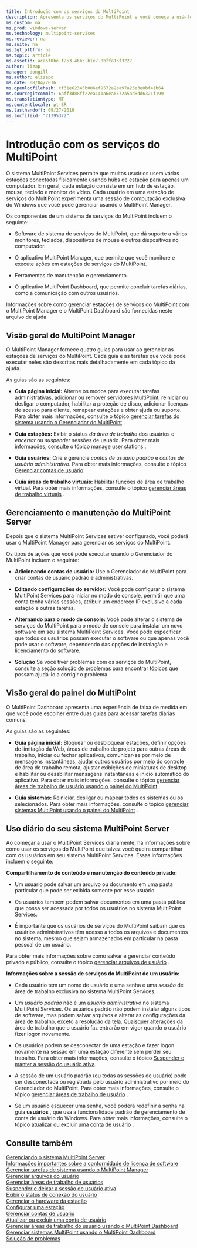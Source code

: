 ```yaml
---
title: Introdução com os serviços do MultiPoint
description: Apresenta os serviços do MultiPoint e você começa a usá-lo.
ms.custom: na
ms.prod: windows-server
ms.technology: multipoint-services
ms.reviewer: na
ms.suite: na
ms.tgt_pltfrm: na
ms.topic: article
ms.assetid: aca5f0be-f253-46b5-b1e7-0bffa15f3227
author: lizap
manager: dongill
ms.author: elizapo
ms.date: 08/04/2016
ms.openlocfilehash: cf31e62345b006ef9572a2ea97a23e3e0bf41b64
ms.sourcegitcommit: 6aff3d88ff22ea141a6ea6572a5ad8dd6321f199
ms.translationtype: MT
ms.contentlocale: pt-BR
ms.lasthandoff: 09/27/2019
ms.locfileid: "71395372"
---
```

# <a name="getting-started-with-multipoint-services"></a>Introdução com os serviços do MultiPoint
O sistema MultiPoint Services permite que muitos usuários usem várias estações conectadas fisicamente usando hubs de estação para apenas um computador. Em geral, cada estação consiste em um hub de estação, mouse, teclado e monitor de vídeo. Cada usuário em uma estação de serviços do MultiPoint experimenta uma sessão de computação exclusiva do Windows que você pode gerenciar usando o MultiPoint Manager.  
  
Os componentes de um sistema de serviços do MultiPoint incluem o seguinte:  
  
-   Software de sistema de serviços do MultiPoint, que dá suporte a vários monitores, teclados, dispositivos de mouse e outros dispositivos no computador.  
  
-   O aplicativo MultiPoint Manager, que permite que você monitore e execute ações em estações de serviços do MultiPoint.  
  
-   Ferramentas de manutenção e gerenciamento.  
  
-   O aplicativo MultiPoint Dashboard, que permite concluir tarefas diárias, como a comunicação com outros usuários.  
  
Informações sobre como gerenciar estações de serviços do MultiPoint com o MultiPoint Manager e o MultiPoint Dashboard são fornecidas neste arquivo de ajuda.  
  
## <a name="overview-of-multipoint-manager"></a>Visão geral do MultiPoint Manager  
O MultiPoint Manager fornece quatro guias para usar ao gerenciar as estações de serviços do MultiPoint. Cada guia e as tarefas que você pode executar neles são descritas mais detalhadamente em cada tópico da ajuda.  
  
As guias são as seguintes:  
  
-   **Guia página inicial:** Alterne os modos para executar tarefas administrativas, adicionar ou remover servidores MultiPoint, reiniciar ou desligar o computador, habilitar a proteção de disco, adicionar licenças de acesso para cliente, remapear estações e obter ajuda ou suporte. Para obter mais informações, consulte o tópico [gerenciar tarefas do sistema usando o Gerenciador do MultiPoint](Manage-System-Tasks-Using-MultiPoint-Manager.md) .  
  
-   **Guia estações:** Exibir o status *da área de trabalho* dos usuários e *encerrar* ou *suspender* sessões de usuário. Para obter mais informações, consulte o tópico [manage user stations](Manage-User-Stations.md) .  
  
-   **Guia usuários:** Crie e gerencie *contas de usuário padrão* e *contas de usuário administrativo*. Para obter mais informações, consulte o tópico [Gerenciar contas de usuário](Manage-User-Accounts.md).  
  
-   **Guia áreas de trabalho virtuais:** Habilitar funções de área de trabalho virtual. Para obter mais informações, consulte o tópico [gerenciar áreas de trabalho virtuais](Manage-Virtual-Desktops.md) .  
  
## <a name="multipoint-server-management-and-maintenance"></a>Gerenciamento e manutenção do MultiPoint Server  
Depois que o sistema MultiPoint Services estiver configurado, você poderá usar o MultiPoint Manager para gerenciar os serviços do MultiPoint.  
  
Os tipos de ações que você pode executar usando o Gerenciador do MultiPoint incluem o seguinte:  
  
-   **Adicionando contas de usuário:** Use o Gerenciador do MultiPoint para criar contas de usuário padrão e administrativas.  
  
-   **Editando configurações do servidor:** Você pode configurar o sistema MultiPoint Services para iniciar no modo de console, permitir que uma conta tenha várias sessões, atribuir um endereço IP exclusivo a cada estação e outras tarefas.  
  
-   **Alternando para o modo de console:** Você pode alterar o sistema de serviços do MultiPoint para o modo de console para instalar um novo software em seu sistema MultiPoint Services. Você pode especificar que todos os usuários possam executar o software ou que apenas você pode usar o software, dependendo das opções de instalação e licenciamento do software.  
  
-   **Solução** Se você tiver problemas com os serviços do MultiPoint, consulte a seção [solução de problemas](Troubleshooting.md) para encontrar tópicos que possam ajudá-lo a corrigir o problema.  
  
## <a name="overview-of-multipoint-dashboard"></a>Visão geral do painel do MultiPoint  
O MultiPoint Dashboard apresenta uma experiência de faixa de medida em que você pode escolher entre duas guias para acessar tarefas diárias comuns.  
  
As guias são as seguintes:  
  
-   **Guia página inicial:** Bloquear ou desbloquear estações, definir opções de limitação da Web, áreas de trabalho de projeto para outras áreas de trabalho, iniciar ou fechar aplicativos, comunicar-se por meio de mensagens instantâneas, ajudar outros usuários por meio do controle de área de trabalho remota, ajustar exibições de miniaturas de desktop e habilitar ou desabilitar mensagens instantâneas e início automático do aplicativo. Para obter mais informações, consulte o tópico [gerenciar áreas de trabalho de usuário usando o painel do MultiPoint](Manage-User-Desktops-Using-MultiPoint-Dashboard.md) .  
  
-   **Guia sistemas:** Reiniciar, desligar ou mapear todos os sistemas ou os selecionados. Para obter mais informações, consulte o tópico [gerenciar sistemas MultiPoint usando o painel do MultiPoint](Manage-MultiPoint-Systems-Using-MultiPoint-Dashboard.md) .  
  
## <a name="daily-use-of-your-multipoint-server-system"></a>Uso diário do seu sistema MultiPoint Server  
Ao começar a usar o MultiPoint Services diariamente, há informações sobre como usar os serviços do MultiPoint que talvez você queira compartilhar com os usuários em seu sistema MultiPoint Services. Essas informações incluem o seguinte:  
  
**Compartilhamento de conteúdo e manutenção do conteúdo privado:**  
  
-   Um usuário pode salvar um arquivo ou documento em uma pasta particular que pode ser exibida somente por esse usuário.  
  
-   Os usuários também podem salvar documentos em uma pasta pública que possa ser acessada por todos os usuários no sistema MultiPoint Services.  
  
-   É importante que os usuários de serviços do MultiPoint saibam que os usuários administrativos têm acesso a todos os arquivos e documentos no sistema, mesmo que sejam armazenados em particular na pasta pessoal de um usuário.  
  
Para obter mais informações sobre como salvar e gerenciar conteúdo privado e público, consulte o tópico [gerenciar arquivos de usuário](Manage-User-Files.md) .  
  
**Informações sobre a sessão de serviços do MultiPoint de um usuário:**  
  
-   Cada usuário tem um nome de usuário e uma senha e uma *sessão* de área de trabalho exclusiva no sistema MultiPoint Services.  
  
-   Um *usuário padrão* não é um *usuário administrativo* no sistema MultiPoint Services. Os usuários padrão não podem instalar alguns tipos de software, mas podem salvar arquivos e alterar as configurações da área de trabalho, exceto a resolução da tela. Quaisquer alterações da área de trabalho que o usuário faz entrarão em vigor quando o usuário fizer logon novamente.  
  
-   Os usuários podem se desconectar de uma estação e fazer logon novamente na sessão em uma estação diferente sem perder seu trabalho. Para obter mais informações, consulte o tópico [Suspender e manter a sessão do usuário ativa](Suspend-and-Leave-User-Session-Active.md).  
  
-   A sessão de um usuário padrão (ou todas as sessões de usuário) pode ser desconectada ou registrada pelo usuário administrativo por meio do Gerenciador do MultiPoint. Para obter mais informações, consulte o tópico [gerenciar áreas de trabalho de usuário](manage-user-desktops-using-multipoint-dashboard.md) .  
  
-   Se um usuário esquecer uma senha, você poderá redefinir a senha na guia **usuários** , que usa a funcionalidade padrão de gerenciamento de conta de usuário do Windows. Para obter mais informações, consulte o tópico [atualizar ou excluir uma conta de usuário](Update-or-Delete-a-User-Account.md) .  
  
## <a name="see-also"></a>Consulte também  
[Gerenciando o sistema MultiPoint Server](managing-your-multipoint-services-system.md)  
[Informações importantes sobre a conformidade de licença de software](Important-Information-about-Software-License-Compliance.md)  
[Gerenciar tarefas de sistema usando o MultiPoint Manager](Manage-System-Tasks-Using-MultiPoint-Manager.md)  
[Gerenciar arquivos do usuário](Manage-User-Files.md)  
[Gerenciar áreas de trabalho de usuários](manage-user-desktops-using-multipoint-dashboard.md)  
[Suspender e deixar a sessão de usuário ativa](Suspend-and-Leave-User-Session-Active.md)  
[Exibir o status de conexão do usuário](View-User-Connection-Status.md)  
[Gerenciar o hardware da estação](Manage-Station-Hardware.md)  
[Configurar uma estação](Set-Up-a-Station.md)  
[Gerenciar contas de usuário](Manage-User-Accounts.md)  
[Atualizar ou excluir uma conta de usuário](Update-or-Delete-a-User-Account.md)  
[Gerenciar áreas de trabalho do usuário usando o MultiPoint Dashboard](Manage-User-Desktops-Using-MultiPoint-Dashboard.md)  
[Gerenciar sistemas MultiPoint usando o MultiPoint Dashboard](Manage-MultiPoint-Systems-Using-MultiPoint-Dashboard.md)  
[Solução de problemas](Troubleshooting.md)    
  
